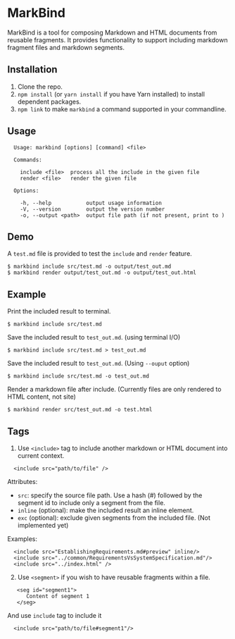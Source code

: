 # MarkBind
MarkBind is a tool for composing Markdown and HTML documents from reusable fragments. It provides functionality to 
support including markdown fragment files and markdown segments.
 
## Installation
1. Clone the repo.
2. `npm install` (or `yarn install` if you have Yarn installed) to install dependent packages.
3. `npm link` to make `markbind` a command supported in your commandline.

## Usage
```
  Usage: markbind [options] [command] <file>
  
  Commands:

    include <file>  process all the include in the given file
    render <file>   render the given file

  Options:

    -h, --help           output usage information
    -V, --version        output the version number
    -o, --output <path>  output file path (if not present, print to )
```

## Demo
A `test.md` file is provided to test the `include` and `render` feature. 
```
$ markbind include src/test.md -o output/test_out.md
$ markbind render output/test_out.md -o output/test_out.html
```

## Example
Print the included result to terminal.
```
$ markbind include src/test.md
```

Save the included result to `test_out.md`. (using terminal I/O)
```
$ markbind include src/test.md > test_out.md
```

Save the included result to `test_out.md`. (Using `--ouput` option)
```
$ markbind include src/test.md -o test_out.md
```

Render a markdown file after include. (Currently files are only rendered to HTML content, not site)
```
$ markbind render src/test_out.md -o test.html
```

## Tags
1. Use `<include>` tag to include another markdown or HTML document into current context.
  
  ```
    <include src="path/to/file" />
  ```
  
  Attributes:
  - `src`: specify the source file path. Use a hash (#) followed by the segment id to include only a segment from the file.
  - `inline` (optional): make the included result an inline element.
  - `exc` (optional): exclude given segments from the included file. (Not implemented yet) 

  Examples:
  ```
    <include src="EstablishingRequirements.md#preview" inline/>
    <include src="../common/RequirementsVsSystemSpecification.md"/>
    <include src="../index.html" />
  ```

2. Use `<segment>` if you wish to have reusable fragments within a file.

  ```
     <seg id="segment1">
        Content of segment 1
     </seg>
  ```
  
  And use `include` tag to include it 
  ```
    <include src="path/to/file#segment1"/>
  ```